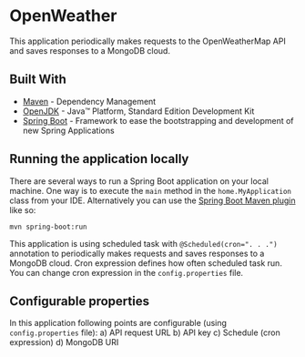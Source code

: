 # OpenWeather
This application periodically makes requests to the OpenWeatherMap API and saves responses to a MongoDB cloud.
## Built With
* 	[Maven](https://maven.apache.org/) - Dependency Management
* 	[OpenJDK](http://jdk.java.net/archive/) - Java™ Platform, Standard Edition Development Kit 
* 	[Spring Boot](https://spring.io/projects/spring-boot) - Framework to ease the bootstrapping and development of new Spring Applications
## Running the application locally
There are several ways to run a Spring Boot application on your local machine. One way is to execute the `main` method in the `home.MyApplication` class from your IDE.
Alternatively you can use the [Spring Boot Maven plugin](https://docs.spring.io/spring-boot/docs/current/reference/html/build-tool-plugins-maven-plugin.html) like so:

```shell
mvn spring-boot:run
```
This application is using scheduled task with `@Scheduled(cron=". . .")` annotation to periodically makes requests and saves responses to a MongoDB cloud. Cron expression defines how often scheduled task run. You can change  cron expression in the `config.properties` file. 
## Configurable properties
In this application following points are configurable (using `config.properties` file):
a) API request URL
b) API key
c) Schedule (cron expression)
d) MongoDB URI 
